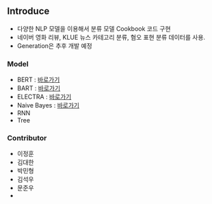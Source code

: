 ## Introduce
- 다양한 NLP 모델을 이용해서 분류 모델 Cookbook 코드 구현 
- 네이버 영화 리뷰, KLUE 뉴스 카테고리 분류, 혐오 표현 분류 데이터를 사용.
- Generation은 추후 개발 예정

### Model
- BERT : [바로가기](./classification//model/BERT)
- BART : [바로가기](./classification//model/BART)
- ELECTRA : [바로가기](./classification//model/ELECTRA)
- Naive Bayes : [바로가기](./classification//model/NB)
- RNN
- Tree

### Contributor
- 이정훈
- 김대한
- 박민형
- 김석우
- 문준우
- 
